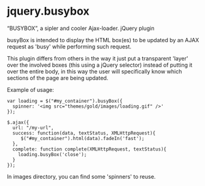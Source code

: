 jquery.busybox
==============

“BUSYBOX”, a sipler and cooler Ajax-loader. jQuery plugin

busyBox is intended to display the HTML box(es) to be updated by an AJAX request as 'busy' while performing such request.

This plugin differs from others in the way it just put a transparent 'layer' over the involved boxes (this using a jQuery selector) instead of putting it over the entire body, in this way the user will specifically know which sections of the page are being updated.

Example of usage:

    var loading = $("#my_container").busyBox({
      spinner: '<img src="themes/gold/images/loading.gif" />'
    });

    $.ajax({
      url: "/my-url",
      success: function(data, textStatus, XMLHttpRequest){
         $("#my_container").html(data).fadeIn('fast');
      },
      complete: function complete(XMLHttpRequest, textStatus){
        loading.busyBox('close');
      }
    });

In images directory, you can find some 'spinners' to reuse.
